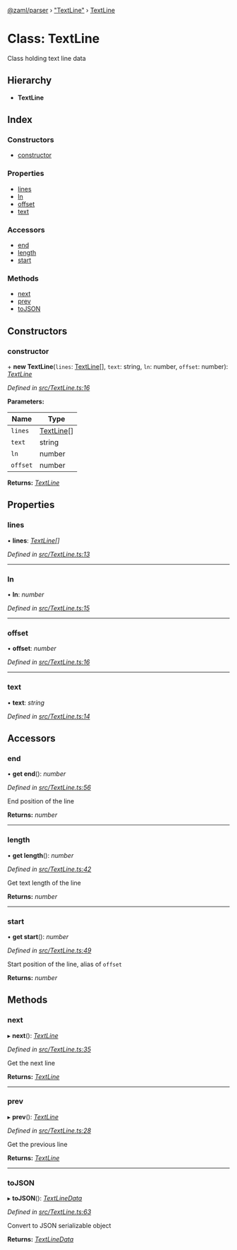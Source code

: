 [@zaml/parser](../README.md) › ["TextLine"](../modules/_textline_.md) › [TextLine](_textline_.textline.md)

# Class: TextLine

Class holding text line data

## Hierarchy

* **TextLine**

## Index

### Constructors

* [constructor](_textline_.textline.md#constructor)

### Properties

* [lines](_textline_.textline.md#lines)
* [ln](_textline_.textline.md#ln)
* [offset](_textline_.textline.md#offset)
* [text](_textline_.textline.md#text)

### Accessors

* [end](_textline_.textline.md#end)
* [length](_textline_.textline.md#length)
* [start](_textline_.textline.md#start)

### Methods

* [next](_textline_.textline.md#next)
* [prev](_textline_.textline.md#prev)
* [toJSON](_textline_.textline.md#tojson)

## Constructors

###  constructor

\+ **new TextLine**(`lines`: [TextLine](_textline_.textline.md)[], `text`: string, `ln`: number, `offset`: number): *[TextLine](_textline_.textline.md)*

*Defined in [src/TextLine.ts:16](https://github.com/nexushubs/zaml-lang/blob/52476e1/packages/zaml-parser/src/TextLine.ts#L16)*

**Parameters:**

Name | Type |
------ | ------ |
`lines` | [TextLine](_textline_.textline.md)[] |
`text` | string |
`ln` | number |
`offset` | number |

**Returns:** *[TextLine](_textline_.textline.md)*

## Properties

###  lines

• **lines**: *[TextLine](_textline_.textline.md)[]*

*Defined in [src/TextLine.ts:13](https://github.com/nexushubs/zaml-lang/blob/52476e1/packages/zaml-parser/src/TextLine.ts#L13)*

___

###  ln

• **ln**: *number*

*Defined in [src/TextLine.ts:15](https://github.com/nexushubs/zaml-lang/blob/52476e1/packages/zaml-parser/src/TextLine.ts#L15)*

___

###  offset

• **offset**: *number*

*Defined in [src/TextLine.ts:16](https://github.com/nexushubs/zaml-lang/blob/52476e1/packages/zaml-parser/src/TextLine.ts#L16)*

___

###  text

• **text**: *string*

*Defined in [src/TextLine.ts:14](https://github.com/nexushubs/zaml-lang/blob/52476e1/packages/zaml-parser/src/TextLine.ts#L14)*

## Accessors

###  end

• **get end**(): *number*

*Defined in [src/TextLine.ts:56](https://github.com/nexushubs/zaml-lang/blob/52476e1/packages/zaml-parser/src/TextLine.ts#L56)*

End position of the line

**Returns:** *number*

___

###  length

• **get length**(): *number*

*Defined in [src/TextLine.ts:42](https://github.com/nexushubs/zaml-lang/blob/52476e1/packages/zaml-parser/src/TextLine.ts#L42)*

Get text length of the line

**Returns:** *number*

___

###  start

• **get start**(): *number*

*Defined in [src/TextLine.ts:49](https://github.com/nexushubs/zaml-lang/blob/52476e1/packages/zaml-parser/src/TextLine.ts#L49)*

Start position of the line, alias of `offset`

**Returns:** *number*

## Methods

###  next

▸ **next**(): *[TextLine](_textline_.textline.md)*

*Defined in [src/TextLine.ts:35](https://github.com/nexushubs/zaml-lang/blob/52476e1/packages/zaml-parser/src/TextLine.ts#L35)*

Get the next line

**Returns:** *[TextLine](_textline_.textline.md)*

___

###  prev

▸ **prev**(): *[TextLine](_textline_.textline.md)*

*Defined in [src/TextLine.ts:28](https://github.com/nexushubs/zaml-lang/blob/52476e1/packages/zaml-parser/src/TextLine.ts#L28)*

Get the previous line

**Returns:** *[TextLine](_textline_.textline.md)*

___

###  toJSON

▸ **toJSON**(): *[TextLineData](../interfaces/_textline_.textlinedata.md)*

*Defined in [src/TextLine.ts:63](https://github.com/nexushubs/zaml-lang/blob/52476e1/packages/zaml-parser/src/TextLine.ts#L63)*

Convert to JSON serializable object

**Returns:** *[TextLineData](../interfaces/_textline_.textlinedata.md)*

